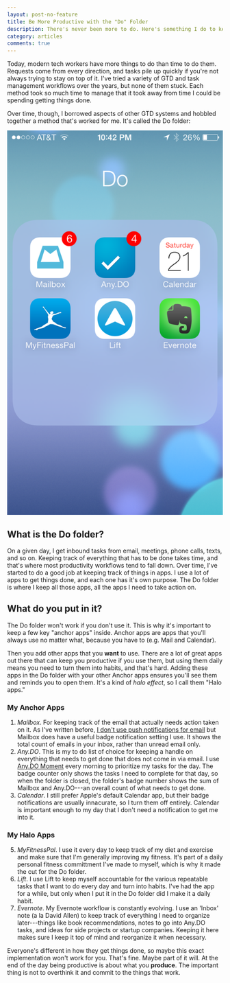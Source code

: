 ```yaml
---
layout: post-no-feature
title: Be More Productive with the "Do" Folder
description: There's never been more to do. Here's something I do to keep track of it all.
category: articles
comments: true
---
```


Today, modern tech workers have more things to do than time to do them. Requests come from every direction, and tasks pile up quickly if you're not always trying to stay on top of it. I've tried a variety of GTD and task management workflows over the years, but none of them stuck. Each method took so much time to manage that it took away from time I could be spending getting things done.

Over time, though, I borrowed aspects of other GTD systems and hobbled together a method that's worked for me. It's called the Do folder:

![My Do Folder](/images/do-folder.png)

## What is the Do folder?
On a given day, I get inbound tasks from email, meetings, phone calls, texts, and so on. Keeping track of everything that has to be done takes time, and that's where most productivity workflows tend to fall down. Over time, I've started to do a good job at keeping track of things in apps. I use a lot of apps to get things done, and each one has it's own purpose. The Do folder is where I keep all those apps, all the apps I need to take action on.

## What do you put in it?
The Do folder won't work if you don't use it. This is why it's important to keep a few key "anchor apps" inside. Anchor apps are apps that you'll always use no matter what, because you have to (e.g. Mail and Calendar). 

Then you add other apps that you __want__ to use. There are a lot of great apps out there that can keep you productive if you use them, but using them daily means you need to turn them into habits, and that's hard. Adding these apps in the Do folder with your other Anchor apps ensures you'll see them and reminds you to open them. It's a kind of _halo effect_, so I call them "Halo apps."

### My Anchor Apps
1. _Mailbox_. For keeping track of the email that actually needs action taken on it. As I've written before, [I don't use push notifications for email](/email-notifications) but Mailbox does have a useful badge notification setting I use. It shows the total count of emails in your inbox, rather than unread email only. 
2. _Any.DO_. This is my to do list of choice for keeping a handle on everything that needs to get done that does not come in via email. I use [Any.DO Moment](http://lifehacker.com/5985481/anydo-moment-offers-a-quick-simple-overview-of-your-daily-to+dos) every morning to prioritize my tasks for the day. The badge counter only shows the tasks I need to complete for that day, so when the folder is closed, the folder's badge number shows the sum of Mailbox and Any.DO---an overall count of what needs to get done.
3. _Calendar_. I still prefer Apple's default Calendar app, but their badge notifications are usually innacurate, so I turn them off entirely. Calendar is important enough to my day that I don't need a notification to get me into it.

### My Halo Apps
5. _MyFitnessPal_. I use it every day to keep track of my diet and exercise and make sure that I'm generally improving my fitness. It's part of a daily personal fitness committment I've made to myself, which is why it made the cut for the Do folder.
4. _Lift_. I use Lift to keep myself accountable for the various repeatable tasks that I want to do every day and turn into habits. I've had the app for a while, but only when I put it in the Do folder did I make it a daily habit.
6. _Evernote_. My Evernote workflow is constantly evolving. I use an 'Inbox' note (a la David Allen) to keep track of everything I need to organize later---things like book recommendations, notes to go into Any.DO tasks, and ideas for side projects or startup companies. Keeping it here makes sure I keep it top of mind and reorganize it when necessary.

Everyone's different in how they get things done, so maybe this exact implementation won't work for you. That's fine. Maybe part of it will. At the end of the day being productive is about what you __produce__. The important thing is not to overthink it and commit to the things that work.